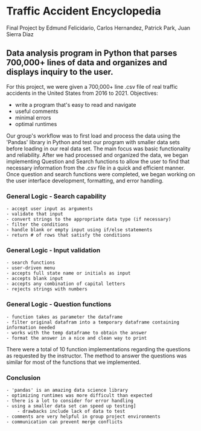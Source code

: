 # Traffic Accident Encyclopedia
Final Project by Edmund Felicidario, Carlos Hernandez, Patrick Park, Juan Sierra Diaz

## Data analysis program in Python that parses 700,000+ lines of data and organizes and displays inquiry to the user.

For this project, we were given a 700,000+ line .csv file of real traffic accidents in the United States from 2016 to 2021.
Objectives: 
- write a program that's easy to read and navigate
- useful comments
- minimal errors
- optimal runtimes

Our group's workflow was to first load and process the data using the 'Pandas' library in Python and test our program with smaller data sets before loading in our real data set. The main focus was basic functionality and reliability. 
After we had processed and organized the data, we began implementing Question and Search functions to allow the user to find that necessary information from the .csv file in a quick and efficient manner.
Once question and search functions were completed, we began working on the user interface development, formatting, and error handling.

### General Logic - Search capability
	- accept user input as arguments
	- validate that input
	- convert strings to the appropriate data type (if necessary)
	- filter the conditions
	- handle blank or empty input using if/else statements
	- return # of rows that satisfy the conditions
	
### General Logic - Input validation
	
	- search functions
	- user-driven menu
	- accepts full state name or initials as input
	- accepts blank input
	- accepts any combination of capital letters
	- rejects strings with numbers

### General Logic - Question functions
	- function takes as parameter the dataframe
	- filter original datafram into a temporary dataframe containing information needed
	- works with the temp dataframe to obtain the answer
	- format the answer in a nice and clean way to print
There were a total of 10 function implementations regarding the questions as requested by the instructor. The method to answer the questions was similar for most of the functions that we implemented.

### Conclusion
	- 'pandas' is an amazing data science library
	- optimizing runtimes was more difficult than expected
	- there is a lot to consider for error handling
	- using a smaller data set can speed up testing]
		- drawbacks include lack of data to test
	- comments are very helpful in group project environments
	- communication can prevent merge conflicts
